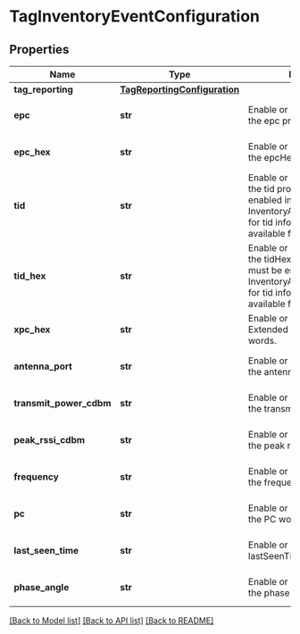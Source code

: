 # TagInventoryEventConfiguration

## Properties
Name | Type | Description | Notes
------------ | ------------- | ------------- | -------------
**tag_reporting** | [**TagReportingConfiguration**](TagReportingConfiguration.md) |  | [optional] 
**epc** | **str** | Enable or disable reporting of the epc property. | [optional] [default to 'enabled']
**epc_hex** | **str** | Enable or disable reporting of the epcHex property. | [optional] [default to 'disabled']
**tid** | **str** | Enable or disable reporting of the tid property, fastId must be enabled in an InventoryAntennaConfiguration for tid information to be available for reporting.  | [optional] [default to 'enabled']
**tid_hex** | **str** | Enable or disable reporting of the tidHex property, fastId must be enabled in an InventoryAntennaConfiguration for tid information to be available for reporting.  | [optional] [default to 'disabled']
**xpc_hex** | **str** | Enable or disable reporting Extended Protocol Control words. | [optional] [default to 'disabled']
**antenna_port** | **str** | Enable or disable reporting of the antennaPort. | [optional] [default to 'enabled']
**transmit_power_cdbm** | **str** | Enable or disable reporting of the transmit power. | [optional] [default to 'enabled']
**peak_rssi_cdbm** | **str** | Enable or disable reporting of the peak rssi. | [optional] [default to 'enabled']
**frequency** | **str** | Enable or disable reporting of the frequency. | [optional] [default to 'enabled']
**pc** | **str** | Enable or disable reporting of the PC word. | [optional] [default to 'disabled']
**last_seen_time** | **str** | Enable or disable reporting of lastSeenTime | [optional] [default to 'disabled']
**phase_angle** | **str** | Enable or disable reporting of the phase angle. | [optional] [default to 'disabled']

[[Back to Model list]](../README.md#documentation-for-models) [[Back to API list]](../README.md#documentation-for-api-endpoints) [[Back to README]](../README.md)


